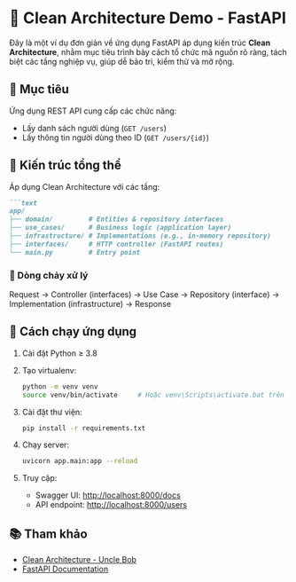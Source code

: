 # 🧼 Clean Architecture Demo - FastAPI

Đây là một ví dụ đơn giản về ứng dụng FastAPI áp dụng kiến trúc **Clean Architecture**, nhằm mục tiêu trình bày cách tổ chức mã nguồn rõ ràng, tách biệt các tầng nghiệp vụ, giúp dễ bảo trì, kiểm thử và mở rộng.

## 📌 Mục tiêu

Ứng dụng REST API cung cấp các chức năng:
- Lấy danh sách người dùng (`GET /users`)
- Lấy thông tin người dùng theo ID (`GET /users/{id}`)

## 🧱 Kiến trúc tổng thể

Áp dụng Clean Architecture với các tầng:



````markdown
```text
app/
├── domain/         # Entities & repository interfaces
├── use_cases/      # Business logic (application layer)
├── infrastructure/ # Implementations (e.g., in-memory repository)
├── interfaces/     # HTTP controller (FastAPI routes)
└── main.py         # Entry point
````
### 🔁 Dòng chảy xử lý
Request → Controller (interfaces) → Use Case → Repository (interface) → Implementation (infrastructure) → Response


## 🚀 Cách chạy ứng dụng

1. Cài đặt Python ≥ 3.8  
2. Tạo virtualenv:

    ```bash
    python -m venv venv
    source venv/bin/activate     # Hoặc venv\Scripts\activate.bat trên Windows
    ```

3. Cài đặt thư viện:

    ```bash
    pip install -r requirements.txt
    ```

4. Chạy server:

    ```bash
    uvicorn app.main:app --reload
    ```

5. Truy cập:
    - Swagger UI: [http://localhost:8000/docs](http://localhost:8000/docs)
    - API endpoint: [http://localhost:8000/users](http://localhost:8000/users)



## 📚 Tham khảo

- [Clean Architecture - Uncle Bob](https://8thlight.com/blog/uncle-bob/2012/08/13/the-clean-architecture.html)
- [FastAPI Documentation](https://fastapi.tiangolo.com/)
